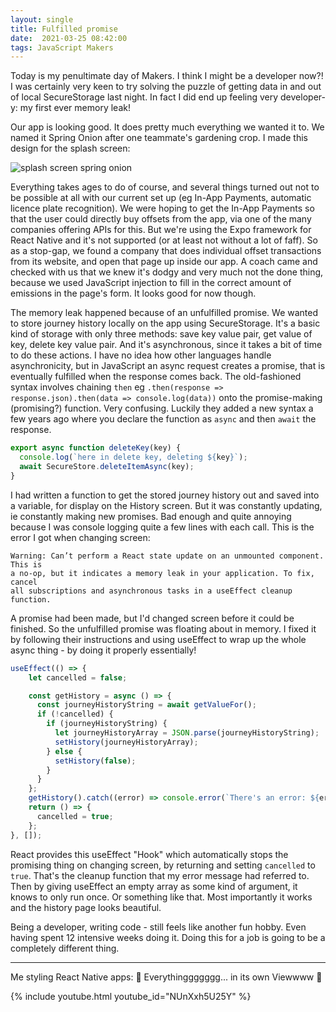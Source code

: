 ```yaml
---
layout: single
title: Fulfilled promise
date:  2021-03-25 08:42:00
tags: JavaScript Makers
---
```

Today is my penultimate day of Makers. I think I might be a developer now?! I was certainly very keen to try solving the puzzle of getting data in and out of local SecureStorage last night. In fact I did end up feeling very developer-y: my first ever memory leak!  

Our app is looking good. It does pretty much everything we wanted it to. We named it Spring Onion after one teammate's gardening crop. I made this design for the splash screen:  

![splash screen spring onion](/blog/assets/images/2021-03/spring_onion_splash.png)
  
Everything takes ages to do of course, and several things turned out not to be possible at all with our current set up (eg In-App Payments, automatic licence plate recognition). We were hoping to get the In-App Payments so that the user could directly buy offsets from the app, via one of the many companies offering APIs for this. But we're using the Expo framework for React Native and it's not supported (or at least not without a lot of faff). So as a stop-gap, we found a company that does individual offset transactions from its website, and open that page up inside our app. A coach came and checked with us that we knew it's dodgy and very much not the done thing, because we used JavaScript injection to fill in the correct amount of emissions in the page's form. It looks good for now though.  

The memory leak happened because of an unfulfilled promise. We wanted to store journey history locally on the app using SecureStorage. It's a basic kind of storage with only three methods: save key value pair, get value of key, delete key value pair. And it's asynchronous, since it takes a bit of time to do these actions. I have no idea how other languages handle asynchronicity, but in JavaScript an async request creates a promise, that is eventually fulfilled when the response comes back. The old-fashioned syntax involves chaining `then` eg `.then(response => response.json).then(data => console.log(data))` onto the promise-making (promising?) function. Very confusing. Luckily they added a new syntax a few years ago where you declare the function as `async` and then `await` the response.  

```javascript
export async function deleteKey(key) {
  console.log(`here in delete key, deleting ${key}`);
  await SecureStore.deleteItemAsync(key);
}
```

I had written a function to get the stored journey history out and saved into a variable, for display on the History screen. But it was constantly updating, ie constantly making new promises. Bad enough and quite annoying because I was console logging quite a few lines with each call. This is the error I got when changing screen:  

```
Warning: Can’t perform a React state update on an unmounted component. This is 
a no-op, but it indicates a memory leak in your application. To fix, cancel 
all subscriptions and asynchronous tasks in a useEffect cleanup function.
```
  
A promise had been made, but I'd changed screen before it could be finished. So the unfulfilled promise was floating about in memory. I fixed it by following their instructions and using useEffect to wrap up the whole async thing - by doing it properly essentially!

```javascript
useEffect(() => {
    let cancelled = false;

    const getHistory = async () => {
      const journeyHistoryString = await getValueFor();
      if (!cancelled) {
        if (journeyHistoryString) {
          let journeyHistoryArray = JSON.parse(journeyHistoryString);
          setHistory(journeyHistoryArray);
        } else {
          setHistory(false);
        }
      }
    };
    getHistory().catch((error) => console.error(`There's an error: ${error}`));
    return () => {
      cancelled = true;
    };
}, []);
```

React provides this useEffect "Hook" which automatically stops the promising thing on changing screen, by returning and setting `cancelled` to `true`. That's the cleanup function that my error message had referred to. Then by giving useEffect an empty array as some kind of argument, it knows to only run once. Or something like that. Most importantly it works and the history page looks beautiful.  
  
Being a developer, writing code - still feels like another fun hobby. Even having spent 12 intensive weeks doing it. Doing this for a job is going to be a completely different thing.     
  
***
Me styling React Native apps: 🎵 Everythinggggggg... in its own Viewwww 🎵

{% include youtube.html youtube_id="NUnXxh5U25Y" %}


